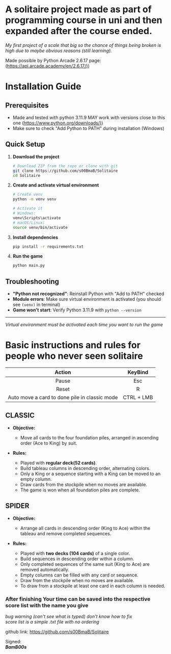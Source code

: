 A solitaire project made as part of programming course in uni and then expanded after the course ended.  
=====

*My first project of a scale that big so the chance of things being broken is high due to maybe obvious reasons (still learning).*

Made possible by Python Arcade 2.6.17 page: ([https://api.arcade.academy/en/2.6.17/)](https://api.arcade.academy/en/2.6.17/))

# Installation Guide

## Prerequisites
- Made and tested with python 3.11.9 MAY work with versions close to this one ([https://www.python.org/downloads/)](https://www.python.org/downloads/))
- Make sure to check "Add Python to PATH" during installation (Windows)

## Quick Setup

1. **Download the project**
   ```bash
   # Download ZIP from the repo or clone with git
   git clone https://github.com/s00BmaB/Solitaire
   cd Solitaire
   ```

2. **Create and activate virtual environment**
   ```bash
   # Create venv
   python -m venv venv
   
   # Activate it
   # Windows:
   venv\Scripts\activate
   # macOS/Linux:
   source venv/bin/activate
   ```

3. **Install dependencies**
   ```bash
   pip install -r requirements.txt
   ```

4. **Run the game**
   ```bash
   python main.py
   ```

## Troubleshooting
- **"Python not recognized"**: Reinstall Python with "Add to PATH" checked
- **Module errors**: Make sure virtual environment is activated (you should see `(venv)` in terminal)
- **Game won't start**: Verify Python 3.11.9 with `python --version`

---
*Virtual environment must be activated each time you want to run the game*

Basic instructions and rules for people who never seen solitaire
======

|                  **Action**                   | **KeyBind** |
|:---------------------------------------------:|:-----------:|
|                     Pause                     |     Esc     |
|                     Reset                     |      R      |
| Auto move a card to done pile in classic mode | CTRL + LMB  | 

## CLASSIC
- **Objective:**  
    - Move all cards to the four foundation piles, arranged in ascending order (Ace to King) by suit.

- **Rules:** 
  - Played with **regular deck(52 cards)**.
  - Build tableau columns in descending order, alternating colors.
  - Only a King or a sequence starting with a King can be moved to an empty column.
  - Draw cards from the stockpile when no moves are available.
  - The game is won when all foundation piles are complete.  
 
## SPIDER
- **Objective:**  
    - Arrange all cards in descending order (King to Ace) within the tableau and remove completed sequences.

- **Rules:**
  - Played with **two decks (104 cards)** of a single color.
  - Build sequences in descending order within a column.
  - Only completed sequences of the same suit (King to Ace) are removed automatically.
  - Empty columns can be filled with any card or sequence.
  - Draw from the stockpile when no moves are available.
  - To draw from a stockpile at least one card in each column is needed.

### After finishing Your time can be saved into the respective score list with the name you give  
*bug warning (can't see what is typed) don't know how to fix*  
*score list is a simple .txt file with no ordering*

github link:
https://github.com/s00BmaB/Solitaire

Signed:  
***BamB00s***

